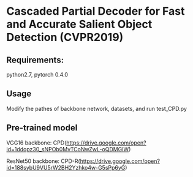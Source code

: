 Cascaded Partial Decoder for Fast and Accurate Salient Object Detection (CVPR2019)
====

Requirements: 
----
python2.7, pytorch 0.4.0

Usage
-----
Modify the pathes of backbone network, datasets, and run test_CPD.py

Pre-trained model
-----
VGG16     backbone: CPD(https://drive.google.com/open?id=1ddopz30_sNPOb0MvTCoNwZwL-oQDMGIW)

ResNet50  backbone: CPD-R(https://drive.google.com/open?id=188sybU9VU5rW2BH2Yzhko4w-G5sPp6yG)
